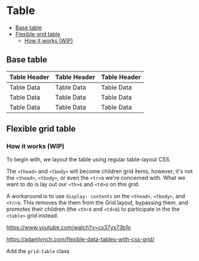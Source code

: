 # Table
<a id="markdown-table" name="table"></a>

<!-- TOC -->

- [Base table](#base-table)
- [Flexible grid table](#flexible-grid-table)
    - [How it works (WIP)](#how-it-works-wip)

<!-- /TOC -->

## Base table
<a id="markdown-base-table" name="base-table"></a>

<table>
    <thead>
        <tr>
            <th>Table Header</th>
            <th>Table Header</th>
            <th>Table Header</th>
        </tr>
    </thead>
    <tbody>
        <tr>
            <td>Table Data</td>
            <td>Table Data</td>
            <td>Table Data</td>
        </tr>
        <tr>
            <td>Table Data</td>
            <td>Table Data</td>
            <td>Table Data</td>
        </tr>
        <tr>
            <td>Table Data</td>
            <td>Table Data</td>
            <td>Table Data</td>
        </tr>
    </tbody>
</table>

## Flexible grid table
<a id="markdown-flexible-grid-table" name="flexible-grid-table"></a>

### How it works (WIP)
<a id="markdown-how-it-works" name="how-it-works"></a>

To begin with, we layout the table using regular table-layout CSS.

The `<thead>` and `<tbody>` will become children grid items, however, it's not the `<thead>`,
`<tbody>`, or even the `<tr>`s we're concerned with. What we want to do is lay out our `<th>`s and
`<td>`s on this grid.

A workaround is to use `display: contents` on the `<thead>`, `<tbody>`, and `<tr>`s. This removes
the them from the Grid layout, bypassing them, and promotes their children (the
`<th>`s and `<td>`s) to participate in the the `<table>` grid instead.

https://www.youtube.com/watch?v=cs37yx73b1o

https://adamlynch.com/flexible-data-tables-with-css-grid/

Add the `grid-table` class
